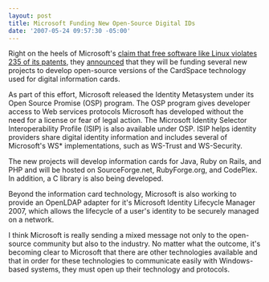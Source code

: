 ```yaml
---
layout: post
title: Microsoft Funding New Open-Source Digital IDs
date: '2007-05-24 09:57:30 -05:00'
---
```


Right on the heels of Microsoft's [claim that free software like Linux violates 235 of its patents](http://money.cnn.com/magazines/fortune/fortune_archive/2007/05/28/100033867/index.htm), they [announced](http://www.infoworld.com/archives/emailPrint.jsp?R=printThis&A=/article/07/05/23/MS-funds-open-source-digital-ID-projects_1.html) that they will be funding several new projects to develop open-source versions of the CardSpace technology used for digital information cards.

As part of this effort, Microsoft released the Identity Metasystem under its Open Source Promise (OSP) program. The OSP program gives developer access to Web services protocols Microsoft has developed without the need for a license or fear of legal action. The Microsoft Identity Selector Interoperability Profile (ISIP) is also available under OSP. ISIP helps identity providers share digital identity information and includes several of Microsoft's WS* implementations, such as WS-Trust and WS-Security.

The new projects will develop information cards for Java, Ruby on Rails, and PHP and will be hosted on SourceForge.net, RubyForge.org, and CodePlex. In addition, a C library is also being developed.

Beyond the information card technology, Microsoft is also working to provide an OpenLDAP adapter for it's Microsoft Identity Lifecycle Manager 2007, which allows the lifecycle of a user's identity to be securely managed on a network.

I think Microsoft is really sending a mixed message not only to the open-source community but also to the industry. No matter what the outcome, it's becoming clear to Microsoft that there are other technologies available and that in order for these technologies to communicate easily with Windows-based systems, they must open up their technology and protocols.
